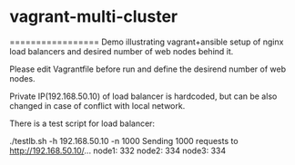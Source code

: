 # vagrant-multi-cluster


=================
Demo illustrating vagrant+ansible setup of nginx load balancers and desired number of web nodes behind it.

Please edit Vagrantfile before run and define the desirend number of web nodes. 

Private IP(192.168.50.10) of load balancer is hardcoded, but can be also changed in case of conflict with local network.


There is a test script for load balancer:

./testlb.sh -h 192.168.50.10 -n 1000
Sending 1000 requests to http://192.168.50.10/...
node1:      332
node2:      334
node3:      334
